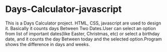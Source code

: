 # Days-Calculator-javascript

This is a Days Calculator project. HTML, CSS, javascript are used to design it. Basically it counts days Between Two Dates.User can select an option from list of important dates(like Easter, Christmas, etc) or select a birthday date, and it counts the day Between today and the selected option.Program shows the difference in days and weeks.
